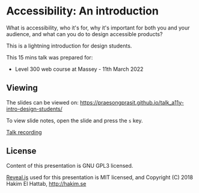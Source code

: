 # Accessibility: An introduction

What is accessibility, who it's for, why it's important for both you and your audience, and what can you do to design accessible products?

This is a lightning introduction for design students.

This 15 mins talk was prepared for:
- Level 300 web course at Massey - 11th March 2022

## Viewing

The slides can be viewed on:
https://praesongprasit.github.io/talk_a11y-intro-design-students/

To view slide notes, open the slide and press the `s` key.

[Talk recording](https://vimeo.com/687774942/3f9df844a0)

## License

Content of this presentation is GNU GPL3 licensed.

[Reveal.js](https://github.com/hakimel/reveal.js) used for this presentation is MIT licensed, and Copyright (C) 2018 Hakim El Hattab, http://hakim.se

